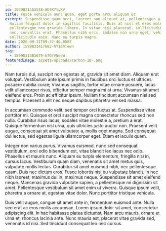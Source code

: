 ```yaml
---
id: 1599831453558-8UtK7tyKV
title: Fusce vehicula nunc quam, eget porta arcu aliquam ut
excerpt: Suspendisse quam orci, laoreet non aliquet at, pellentesque a eros.
  Nullam feugiat dolor in sagittis facilisis. Duis at nisl et eros molestie
  pellentesque non gravida libero. In vitae nisi placerat, sollicitudin nisi
  nec, convallis erat. Phasellus nibh orci, sodales non urna eget, vehicula
  sollicitudin enim. Nunc eu turpis magna.
date: 2020-09-11T09:37:40.858Z
author: 1599831417602-hY18hTewn
tag:
  - 1599831381679-h7G7VNeeW
featuredImage: assets/uploads/carbon-10-.png
---
```

<!--StartFragment-->

Nam turpis dui, suscipit non egestas at, gravida sit amet diam. Aliquam erat volutpat. Vestibulum ante ipsum primis in faucibus orci luctus et ultrices posuere cubilia curae; Vivamus sagittis, tortor vitae ornare posuere, lacus velit ullamcorper risus, efficitur semper magna mi at urna. Vivamus sit amet eleifend eros. Proin ac efficitur ipsum. Nullam tincidunt accumsan nisi sed tempus. Praesent a elit nec neque dapibus pharetra vel sed massa.

In accumsan commodo velit, sed tempor orci luctus at. Suspendisse vitae porttitor mi. Quisque et orci suscipit magna consectetur rhoncus sed non nulla. Curabitur risus lacus, sodales vitae molestie a, pretium a erat. Quisque fermentum nisl urna, quis ultricies justo auctor non. Praesent velit augue, consequat sit amet vulputate a, mollis eget magna. Sed consequat dui lectus, sed egestas ligula ullamcorper eget. Etiam et iaculis quam.

Integer non varius purus. Vivamus euismod, nunc sed consequat vestibulum, orci odio bibendum est, vitae blandit leo lacus nec odio. Phasellus et mauris nunc. Aliquam eu turpis elementum, fringilla nisi in, cursus lacus. Vestibulum quam diam, venenatis sit amet metus quis, vulputate mollis lectus. Curabitur sit amet euismod nibh, nec pellentesque quam. Duis nec dictum eros. Fusce lobortis nisl eu vulputate blandit. In nec nibh laoreet, maximus dui in, maximus neque. Suspendisse sit amet eleifend neque. Maecenas gravida vulputate sapien, a pellentesque mi dignissim sit amet. Pellentesque vestibulum sit amet enim ut viverra. Quisque ipsum velit, pharetra a ornare at, egestas vitae dolor. Nunc porttitor tristique vehicula.

Duis velit augue, congue sit amet ante in, fermentum euismod ante. Nulla sed erat ac eros mollis accumsan. Lorem ipsum dolor sit amet, consectetur adipiscing elit. In hac habitasse platea dictumst. Nam arcu mauris, ornare et urna et, rhoncus lacinia ante. Nunc mauris est, placerat vitae gravida sed, venenatis id nisi. Sed tincidunt consequat leo nec cursus.

<!--EndFragment-->